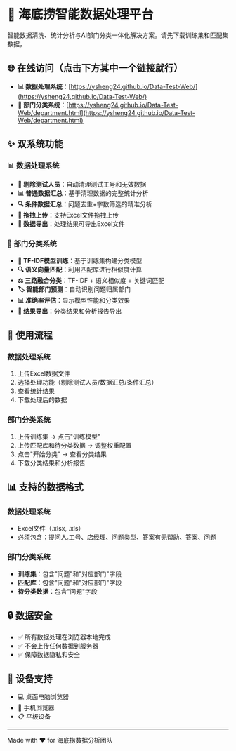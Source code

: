 # 🍲 海底捞智能数据处理平台

智能数据清洗、统计分析与AI部门分类一体化解决方案。请先下载训练集和匹配集数据，

## 🌐 在线访问（点击下方其中一个链接就行）
- **📊 数据处理系统**：[https://ysheng24.github.io/Data-Test-Web/](https://ysheng24.github.io/Data-Test-Web/)
- **🏢 部门分类系统**：[https://ysheng24.github.io/Data-Test-Web/department.html](https://ysheng24.github.io/Data-Test-Web/department.html)

## ✨ 双系统功能

### 📊 数据处理系统
- **🧹 剔除测试人员**：自动清理测试工号和无效数据
- **📊 普通数据汇总**：基于清理数据的完整统计分析  
- **🔍 条件数据汇总**：问题去重+字数筛选的精准分析
- **📁 拖拽上传**：支持Excel文件拖拽上传
- **💾 数据导出**：处理结果可导出Excel文件

### 🏢 部门分类系统
- **🤖 TF-IDF模型训练**：基于训练集构建分类模型
- **🔍 语义向量匹配**：利用匹配库进行相似度计算
- **⚖️ 三路融合分类**：TF-IDF + 语义相似度 + 关键词匹配
- **🏷️ 智能部门预测**：自动识别问题归属部门
- **📊 准确率评估**：显示模型性能和分类效果
- **💾 结果导出**：分类结果和分析报告导出

## 🚀 使用流程

### 数据处理系统
1. 上传Excel数据文件
2. 选择处理功能（剔除测试人员/数据汇总/条件汇总）
3. 查看统计结果
4. 下载处理后的数据

### 部门分类系统  
1. 上传训练集 → 点击"训练模型"
2. 上传匹配库和待分类数据 → 调整权重配置
3. 点击"开始分类" → 查看分类结果
4. 下载分类结果和分析报告

## 📊 支持的数据格式

### 数据处理系统
- Excel文件（.xlsx, .xls）
- 必须包含：提问人.工号、店经理、问题类型、答案有无帮助、答案、问题

### 部门分类系统
- **训练集**：包含"问题"和"对应部门"字段
- **匹配库**：包含"问题"和"对应部门"字段  
- **待分类数据**：包含"问题"字段

## 🔒 数据安全

- ✅ 所有数据处理在浏览器本地完成
- ✅ 不会上传任何数据到服务器
- ✅ 保障数据隐私和安全

## 📱 设备支持

- 💻 桌面电脑浏览器
- 📱 手机浏览器  
- 📋 平板设备

---
Made with ❤️ for 海底捞数据分析团队
